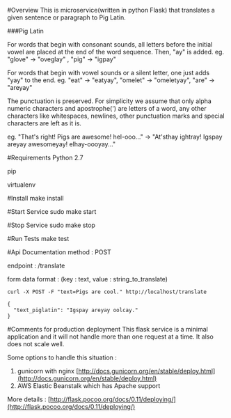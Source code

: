 #Overview
This is microservice(written in python Flask) that translates a given sentence or paragraph to Pig Latin.

###Pig Latin

For words that begin with consonant sounds, all letters before the initial vowel are placed at the end of the word sequence. Then, "ay" is added.
eg. "glove" → "oveglay" , "pig" → "igpay"

For words that begin with vowel sounds or a silent letter, one just adds "yay" to the end.
eg. "eat" → "eatyay", "omelet" → "omeletyay", "are" → "areyay"

The punctuation is preserved. For simplicity we assume that only alpha numeric characters and apostrophe(') are letters of a word, any other characters like whitespaces, newlines, other punctuation marks and special characters are left as it is.

eg. "That's right! Pigs are awesome! hel-ooo..." → "At'sthay ightray! Igspay areyay awesomeyay! elhay-oooyay..."

#Requirements
Python 2.7

pip

virtualenv

#Install
make install

#Start Service
sudo make start

#Stop Service
sudo make stop

#Run Tests
make test

#Api Documentation
method : POST

endpoint : /translate

form data format : (key : text, value : string_to_translate)

```
curl -X POST -F "text=Pigs are cool." http://localhost/translate

{
  "text_piglatin": "Igspay areyay oolcay."
}
```

#Comments for production deployment
This flask service is a minimal application and it will not handle more than one request at a time. It also does not scale well.

Some options to handle this situation :

1. gunicorn with nginx [http://docs.gunicorn.org/en/stable/deploy.html](http://docs.gunicorn.org/en/stable/deploy.html)
2. AWS Elastic Beanstalk which has Apache support

More details : [http://flask.pocoo.org/docs/0.11/deploying/](http://flask.pocoo.org/docs/0.11/deploying/)
